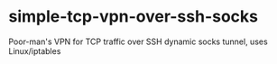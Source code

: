 # simple-tcp-vpn-over-ssh-socks
Poor-man's VPN for TCP traffic over SSH dynamic socks tunnel, uses Linux/iptables
